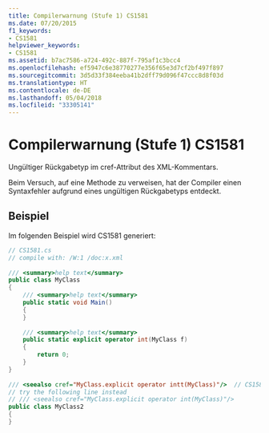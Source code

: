 ```yaml
---
title: Compilerwarnung (Stufe 1) CS1581
ms.date: 07/20/2015
f1_keywords:
- CS1581
helpviewer_keywords:
- CS1581
ms.assetid: b7ac7586-a724-492c-887f-795af1c3bcc4
ms.openlocfilehash: ef5947c6e38770277e356f65e3d7cf2bf497f897
ms.sourcegitcommit: 3d5d33f384eeba41b2dff79d096f47ccc8d8f03d
ms.translationtype: HT
ms.contentlocale: de-DE
ms.lasthandoff: 05/04/2018
ms.locfileid: "33305141"
---
```

# <a name="compiler-warning-level-1-cs1581"></a>Compilerwarnung (Stufe 1) CS1581
Ungültiger Rückgabetyp im cref-Attribut des XML-Kommentars.  
  
 Beim Versuch, auf eine Methode zu verweisen, hat der Compiler einen Syntaxfehler aufgrund eines ungültigen Rückgabetyps entdeckt.  
  
## <a name="example"></a>Beispiel  
 Im folgenden Beispiel wird CS1581 generiert:  
  
```csharp  
// CS1581.cs  
// compile with: /W:1 /doc:x.xml  
  
/// <summary>help text</summary>  
public class MyClass  
{  
    /// <summary>help text</summary>  
    public static void Main()  
    {  
    }  
  
    /// <summary>help text</summary>  
    public static explicit operator int(MyClass f)  
    {  
        return 0;  
    }  
}  
  
/// <seealso cref="MyClass.explicit operator intt(MyClass)"/>  // CS1581  
// try the following line instead  
// /// <seealso cref="MyClass.explicit operator int(MyClass)"/>  
public class MyClass2  
{  
}  
```
